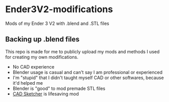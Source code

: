 # Ender3V2-modifications
Mods of my Ender 3 V2 with .blend and .STL files
## Backing up .blend files
This repo is made for me to publicly upload my mods and methods I used for creating my own modifications.
- No CAD experience
- Blender usage is casual and can't say I am professional or experienced
- I'm "stupid" that I didn't taught myself CAD or other softwares, because it'd helped me
- Blender is "good" to mod premade STL files
- [CAD Sketcher](https://www.cadsketcher.com/) is lifesaving mod
